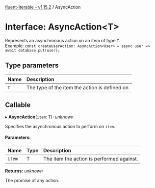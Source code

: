 [fluent-iterable - v1.15.2](../README.md) / AsyncAction

# Interface: AsyncAction<T\>

Represents an asynchronous action on an item of type `T`.<br>
  Example: `const createUserAction: AsyncAction<User> = async user => await database.put(user);`

## Type parameters

| Name | Description |
| :------ | :------ |
| `T` | The type of the item the action is defined on. |

## Callable

▸ **AsyncAction**(`item`: T): *unknown*

Specifies the asynchronous action to perform on `item`.

#### Parameters:

| Name | Type | Description |
| :------ | :------ | :------ |
| `item` | T | The item the action is performed against. |

**Returns:** *unknown*

The promise of any action.
